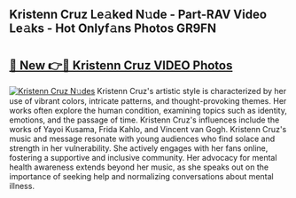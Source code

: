 ## Kristenn Cruz Le𝚊ked N𝚞de - Part-RAV Video Le𝚊ks - Hot Onlyf𝚊ns Photos GR9FN

# <h2><a href="http://ac18111.deff.icu/?id=Kristenn+Cruz">🔗 New 👉🔴 Kristenn Cruz VIDEO Photos</a></h2>

[![Kristenn Cruz N𝚞des](https://i.imgur.com/rIISA9y.gif)](http://ac18111.deff.icu/?id=Kristenn+Cruz)
Kristenn Cruz's artistic style is characterized by her use of vibrant colors, intricate patterns, and thought-provoking themes. Her works often explore the human condition, examining topics such as identity, emotions, and the passage of time. Kristenn Cruz's influences include the works of Yayoi Kusama, Frida Kahlo, and Vincent van Gogh. Kristenn Cruz's music and message resonate with young audiences who find solace and strength in her vulnerability. She actively engages with her fans online, fostering a supportive and inclusive community. Her advocacy for mental health awareness extends beyond her music, as she speaks out on the importance of seeking help and normalizing conversations about mental illness.
